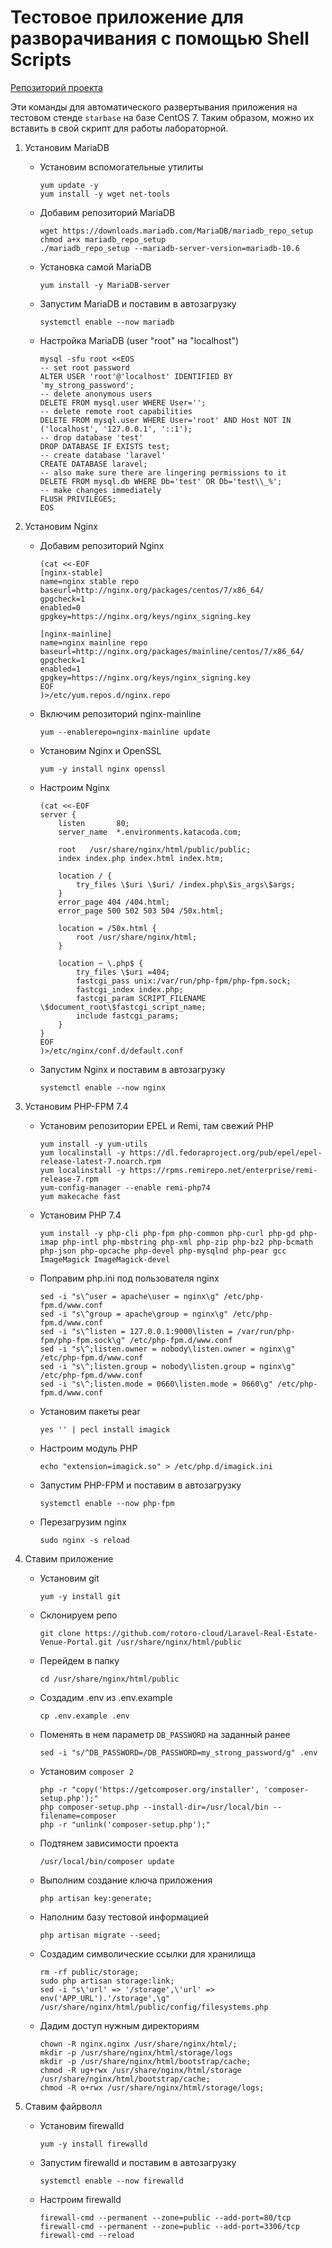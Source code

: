 # Тестовое приложение для разворачивания с помощью Shell Scripts 
[Репозиторий проекта](https://github.com/rotoro-cloud/Laravel-Real-Estate-Venue-Portal)

Эти команды для автоматического развертывания приложения на тестовом стенде `starbase` на базе CentOS 7.
Таким образом, можно их вставить в свой скрипт для работы лабораторной.

1. Установим MariaDB
    - Установим вспомогательные утилиты
      ```
      yum update -y
      yum install -y wget net-tools
      ```
    - Добавим репозиторий MariaDB
      ```
      wget https://downloads.mariadb.com/MariaDB/mariadb_repo_setup
      chmod a+x mariadb_repo_setup 
      ./mariadb_repo_setup --mariadb-server-version=mariadb-10.6
      ```
    - Установка самой MariaDB
      ```
      yum install -y MariaDB-server
      ```
    - Запустим MariaDB и поставим в автозагрузку
      ```
      systemctl enable --now mariadb
      ```
    - Настройка MariaDB (user "root" на "localhost")
      ```
      mysql -sfu root <<EOS
      -- set root password
      ALTER USER 'root'@'localhost' IDENTIFIED BY 'my_strong_password';
      -- delete anonymous users
      DELETE FROM mysql.user WHERE User='';
      -- delete remote root capabilities
      DELETE FROM mysql.user WHERE User='root' AND Host NOT IN ('localhost', '127.0.0.1', '::1');
      -- drop database 'test'
      DROP DATABASE IF EXISTS test;
      -- create database 'laravel'
      CREATE DATABASE laravel;
      -- also make sure there are lingering permissions to it
      DELETE FROM mysql.db WHERE Db='test' OR Db='test\\_%';
      -- make changes immediately
      FLUSH PRIVILEGES;
      EOS

2. Установим Nginx 
    - Добавим репозиторий Nginx
      ```
      (cat <<-EOF
      [nginx-stable]
      name=nginx stable repo
      baseurl=http://nginx.org/packages/centos/7/x86_64/
      gpgcheck=1
      enabled=0
      gpgkey=https://nginx.org/keys/nginx_signing.key
 
      [nginx-mainline]
      name=nginx mainline repo
      baseurl=http://nginx.org/packages/mainline/centos/7/x86_64/
      gpgcheck=1
      enabled=1
      gpgkey=https://nginx.org/keys/nginx_signing.key
      EOF
      )>/etc/yum.repos.d/nginx.repo
      ```
    - Включим репозиторий nginx-mainline
      ```
      yum --enablerepo=nginx-mainline update
      ```
    - Установим Nginx и OpenSSL
      ```
      yum -y install nginx openssl
      ```
    - Настроим Nginx
      ```
      (cat <<-EOF
      server {
          listen       80;
          server_name  *.environments.katacoda.com;

          root   /usr/share/nginx/html/public/public;
          index index.php index.html index.htm;

          location / {
              try_files \$uri \$uri/ /index.php\$is_args\$args;
          }
          error_page 404 /404.html;
          error_page 500 502 503 504 /50x.html;

          location = /50x.html {
              root /usr/share/nginx/html;
          }

          location ~ \.php$ {
              try_files \$uri =404;
              fastcgi_pass unix:/var/run/php-fpm/php-fpm.sock;
              fastcgi_index index.php;
              fastcgi_param SCRIPT_FILENAME \$document_root\$fastcgi_script_name;
              include fastcgi_params;
          }
      }
      EOF
      )>/etc/nginx/conf.d/default.conf
      ```
    - Запустим Nginx и поставим в автозагрузку
      ```
      systemctl enable --now nginx
      ```

3. Установим PHP-FPM 7.4
    - Установим репозитории EPEL и Remi, там свежий PHP
      ```
      yum install -y yum-utils
      yum localinstall -y https://dl.fedoraproject.org/pub/epel/epel-release-latest-7.noarch.rpm
      yum localinstall -y https://rpms.remirepo.net/enterprise/remi-release-7.rpm
      yum-config-manager --enable remi-php74
      yum makecache fast
      ```
    - Установим PHP 7.4
      ```
      yum install -y php-cli php-fpm php-common php-curl php-gd php-imap php-intl php-mbstring php-xml php-zip php-bz2 php-bcmath php-json php-opcache php-devel php-mysqlnd php-pear gcc ImageMagick ImageMagick-devel
      ```
    - Поправим php.ini под пользователя nginx
      ```
      sed -i "s\^user = apache\user = nginx\g" /etc/php-fpm.d/www.conf
      sed -i "s\^group = apache\group = nginx\g" /etc/php-fpm.d/www.conf
      sed -i "s\^listen = 127.0.0.1:9000\listen = /var/run/php-fpm/php-fpm.sock\g" /etc/php-fpm.d/www.conf
      sed -i "s\^;listen.owner = nobody\listen.owner = nginx\g" /etc/php-fpm.d/www.conf
      sed -i "s\^;listen.group = nobody\listen.group = nginx\g" /etc/php-fpm.d/www.conf
      sed -i "s\^;listen.mode = 0660\listen.mode = 0660\g" /etc/php-fpm.d/www.conf
      ```
    - Установим пакеты pear
      ```
      yes '' | pecl install imagick
      ```
    - Настроим модуль PHP
      ```
      echo "extension=imagick.so" > /etc/php.d/imagick.ini
      ```
    - Запустим PHP-FPM и поставим в автозагрузку
      ```
      systemctl enable --now php-fpm
      ```
    - Перезагрузим nginx
      ```
      sudo nginx -s reload
      ```
     
4. Ставим приложение
    - Установим git
      ```
      yum -y install git
      ```
    - Склонируем репо
      ```
      git clone https://github.com/rotoro-cloud/Laravel-Real-Estate-Venue-Portal.git /usr/share/nginx/html/public
      ```
    - Перейдем в папку
      ```
      cd /usr/share/nginx/html/public
      ```
    - Создадим .env из .env.example
      ```
      cp .env.example .env
      ```
    - Поменять в нем параметр `DB_PASSWORD` на заданный ранее
      ```
      sed -i "s/^DB_PASSWORD=/DB_PASSWORD=my_strong_password/g" .env
      ```
    - Установим `composer 2`
      ```
      php -r "copy('https://getcomposer.org/installer', 'composer-setup.php');"
      php composer-setup.php --install-dir=/usr/local/bin --filename=composer
      php -r "unlink('composer-setup.php');"
      ```
    - Подтянем зависимости проекта 
      ```
      /usr/local/bin/composer update
      ```
    - Выполним создание ключа приложения 
      ```
      php artisan key:generate;
      ```
    - Наполним базу тестовой информацией
      ```
      php artisan migrate --seed;
      ```
    - Создадим символические ссылки для хранилища 
      ```
      rm -rf public/storage; 
      sudo php artisan storage:link;
      sed -i "s\'url' => '/storage',\'url' => env('APP_URL').'/storage',\g" /usr/share/nginx/html/public/config/filesystems.php
      ```
    - Дадим доступ нужным директориям
      ```
      chown -R nginx.nginx /usr/share/nginx/html/;
      mkdir -p /usr/share/nginx/html/storage/logs
      mkdir -p /usr/share/nginx/html/bootstrap/cache;
      chmod -R ug+rwx /usr/share/nginx/html/storage /usr/share/nginx/html/bootstrap/cache;
      chmod -R o+rwx /usr/share/nginx/html/storage/logs;
      ```
      
5. Ставим файрволл
    - Установим firewalld
      ```
      yum -y install firewalld
      ```
    - Запустим firewalld и поставим в автозагрузку
      ```
      systemctl enable --now firewalld
      ```
    - Настроим firewalld
      ```
      firewall-cmd --permanent --zone=public --add-port=80/tcp
      firewall-cmd --permanent --zone=public --add-port=3306/tcp
      firewall-cmd --reload
      ```
